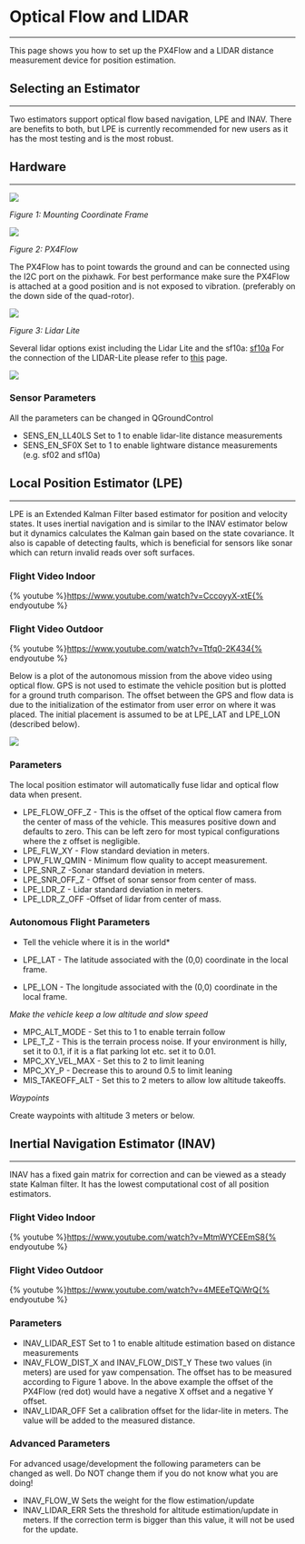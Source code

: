 # Optical Flow and LIDAR
----------------------------------------------------

This page shows you how to set up the PX4Flow and a LIDAR distance measurement device for position estimation.

## Selecting an Estimator
--------------------------------------------------------

Two estimators support optical flow based navigation, LPE and INAV. There are benefits to both, but LPE is currently recommended for new users as it has the most testing and is the most robust.


## Hardware
--------------------------------------------------------

![](images/hardware/px4flow_offset.png)

*Figure 1: Mounting Coordinate Frame*

![](images/hardware/px4flow.png)

*Figure 2: PX4Flow*

The PX4Flow has to point towards the ground and can be connected using the I2C port on the pixhawk. For best performance make sure the PX4Flow is attached at a good position and is not exposed to vibration. (preferably on the down side of the quad-rotor).

![](images/hardware/lidarlite.png)

*Figure 3: Lidar Lite*

Several lidar options exist including the Lidar Lite and the sf10a: [sf10a](http://www.lightware.co.za/shop/en/drone-altimeters/33-sf10a.html) For the connection of the LIDAR-Lite please refer to [this](https://pixhawk.org/peripherals/rangefinder?s[]=lidar) page.

![](images/hardware/flow_lidar_attached.jpg)

### Sensor Parameters

All the parameters can be changed in QGroundControl
* SENS_EN_LL40LS
	Set to 1 to enable lidar-lite distance measurements
* SENS_EN_SF0X
	Set to 1 to enable lightware distance measurements (e.g. sf02 and sf10a)

## Local Position Estimator (LPE)
--------------------------------------------------------

LPE is an Extended Kalman Filter based estimator for position and velocity states. It uses inertial navigation and is similar to the INAV estimator below but it dynamics calculates the Kalman gain based on the state covariance. It also is capable of detecting faults, which is beneficial for sensors like sonar which can return invalid reads over soft surfaces.

### Flight Video Indoor
{% youtube %}https://www.youtube.com/watch?v=CccoyyX-xtE{% endyoutube %} 

### Flight Video Outdoor
{% youtube %}https://www.youtube.com/watch?v=Ttfq0-2K434{% endyoutube %} 

Below is a plot of the autonomous mission from the above video using optical flow. GPS is not used to estimate the vehicle position but is plotted for a ground truth comparison. The offset between the GPS and flow data is due to the initialization of the estimator from user error on where it was placed. The initial placement is assumed to be at LPE_LAT and LPE_LON (described below).

![](images/lpe/lpe_flow_vs_gps.png)

### Parameters

The local position estimator will automatically fuse lidar and optical flow data when present.

* LPE_FLOW_OFF_Z - This is the offset of the optical flow camera from the center of mass of the vehicle. This measures positive down and defaults to zero. This can be left zero for most typical configurations where the z offset is negligible.
* LPE_FLW_XY - Flow standard deviation in meters.
* LPW_FLW_QMIN - Minimum flow quality to accept measurement.
* LPE_SNR_Z -Sonar standard deviation in meters.
* LPE_SNR_OFF_Z - Offset of sonar sensor from center of mass.
* LPE_LDR_Z - Lidar standard deviation in meters.
* LPE_LDR_Z_OFF -Offset of lidar from center of mass.

### Autonomous Flight Parameters

* Tell the vehicle where it is in the world*

* LPE_LAT - The latitude associated with the (0,0) coordinate in the local frame.
* LPE_LON - The longitude associated with the (0,0) coordinate in the local frame.

*Make the vehicle keep a low altitude and slow speed*

* MPC_ALT_MODE - Set this to 1 to enable terrain follow
* LPE_T_Z - This is the terrain process noise. If your environment is hilly, set it to 0.1, if it is a flat parking lot etc. set it to 0.01.
* MPC_XY_VEL_MAX - Set this to 2 to limit leaning
* MPC_XY_P - Decrease this to around 0.5 to limit leaning
* MIS_TAKEOFF_ALT - Set this to 2 meters to allow low altitude takeoffs.

*Waypoints*

Create waypoints with altitude 3 meters or below.

## Inertial Navigation Estimator (INAV)
--------------------------------------------------------

INAV has a fixed gain matrix for correction and can be viewed as a steady state Kalman filter. It has the lowest computational cost of all position estimators.


### Flight Video Indoor
{% youtube %}https://www.youtube.com/watch?v=MtmWYCEEmS8{% endyoutube %} 

### Flight Video Outdoor
{% youtube %}https://www.youtube.com/watch?v=4MEEeTQiWrQ{% endyoutube %} 


### Parameters
* INAV_LIDAR_EST
	Set to 1 to enable altitude estimation based on distance measurements
* INAV_FLOW_DIST_X and INAV_FLOW_DIST_Y
	These two values (in meters) are used for yaw compensation.
	The offset has to be measured according to Figure 1 above.
	In the above example the offset of the PX4Flow (red dot) would have a negative X offset and a negative Y offset.
* INAV_LIDAR_OFF
	Set a calibration offset for the lidar-lite in meters. The value will be added to the measured distance.


### Advanced Parameters

For advanced usage/development the following parameters can be changed as well. Do NOT change them if you do not know what you are doing!

* INAV_FLOW_W
	Sets the weight for the flow estimation/update
* INAV_LIDAR_ERR
	Sets the threshold for altitude estimation/update in meters. If the correction term is bigger than this value, it will not be used for the update.
